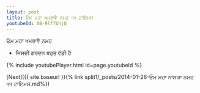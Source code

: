 ```yaml
---
layout: post
title: ਓਮ ਮਹਾ ਖਮਭਾਵੈ ਨਮਹ ੧੧ ਟਾਇਮਸ
youtubeId: AB-9lf7UnjQ
---
```

 
 
 ਓਮ ਮਹਾ ਖਮਭਾਵੈ ਨਮਹ  
 
 -  ਜਿਸਦੀ ਗਰਦਨ ਬਹੁਤ ਵੱਡੀ ਹੈ 
 
  
 
  
 
 
 
 
 
 


{% include youtubePlayer.html id=page.youtubeId %}
 
[Next]({{ site.baseurl }}{% link  split1/_posts/2014-01-26-ਓਮ ਮਹਾ ਨਾਸਯਾ ਨਮਹ ੧੧ ਟਾਇਮਸ.md%})
 
